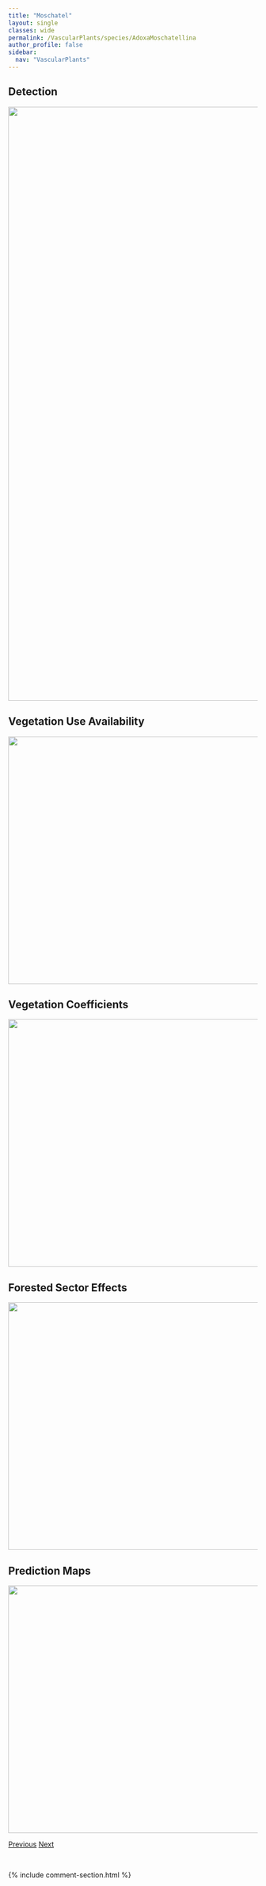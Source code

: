 ```yaml
---
title: "Moschatel"
layout: single
classes: wide
permalink: /VascularPlants/species/AdoxaMoschatellina
author_profile: false
sidebar:
  nav: "VascularPlants"
---
```


<h2>Detection</h2>

<a href="https://drive.google.com/uc?export=view&id=1nZsnz5ZNstj3GOwGP9FDoHpMspvL_R0I">
<img src="https://drive.google.com/uc?export=view&id=1nZsnz5ZNstj3GOwGP9FDoHpMspvL_R0I" height = "1200" width = "800">
</a>


<h2>Vegetation Use Availability</h2>

<a href="https://drive.google.com/uc?export=view&id=1q_2kgIFazkp8Hc7Wq8fhBtcaOsxz4B0m">
<img src="https://drive.google.com/uc?export=view&id=1q_2kgIFazkp8Hc7Wq8fhBtcaOsxz4B0m" height = "500" width = "1000">
</a>


<h2>Vegetation Coefficients</h2>

<a href="https://drive.google.com/uc?export=view&id=1kq3QsF6pxd1Ctt6WgbntkNHIojLcOC4e">
<img src="https://drive.google.com/uc?export=view&id=1kq3QsF6pxd1Ctt6WgbntkNHIojLcOC4e" height = "500" width = "1000">
</a>


<h2>Forested Sector Effects</h2>

<a href="https://drive.google.com/uc?export=view&id=1A1v_b8ivXULBG5P6r2Lbn8diqCiAgIa2">
<img src="https://drive.google.com/uc?export=view&id=1A1v_b8ivXULBG5P6r2Lbn8diqCiAgIa2" height = "500" width = "1000">
</a>


<h2>Prediction Maps</h2>

<a href="https://drive.google.com/uc?export=view&id=1Nk0qT9DTq3wOEFgIUIf0Jmp5A_LnYXao">
<img src="https://drive.google.com/uc?export=view&id=1Nk0qT9DTq3wOEFgIUIf0Jmp5A_LnYXao" height = "500" width = "1000">
</a>


<a href="/DevelopmentWebsite/VascularPlants/species/ActaeaRubra" class="pagination--pager" title="Red and white baneberry">Previous</a> <a href="/DevelopmentWebsite/VascularPlants/species/AegopodiumPodagraria" class="pagination--pager" title="Aegopodium.podagraria">Next</a>

<p>&nbsp;</p>

{% include comment-section.html %}
